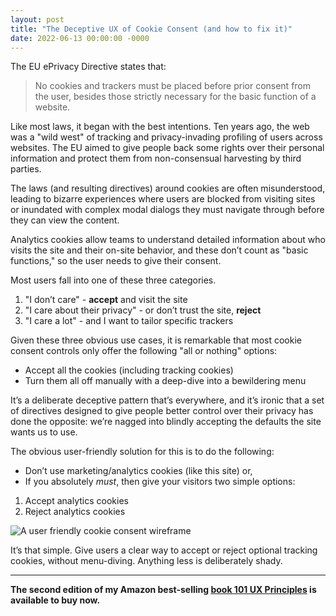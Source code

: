 ```yaml
---
layout: post
title: "The Deceptive UX of Cookie Consent (and how to fix it)"
date: 2022-06-13 00:00:00 -0000
---
```

The EU ePrivacy Directive states that:

> No cookies and trackers must be placed before prior consent from the user, besides those strictly necessary for the basic function of a website.

Like most laws, it began with the best intentions. Ten years ago, the web was a "wild west" of tracking and privacy-invading profiling of users across websites. The EU aimed to give people back some rights over their personal information and protect them from non-consensual harvesting by third parties.

The laws (and resulting directives) around cookies are often misunderstood, leading to bizarre experiences where users are blocked from visiting sites or inundated with complex modal dialogs they must navigate through before they can view the content.

Analytics cookies allow teams to understand detailed information about who visits the site and their on-site behavior, and these don’t count as "basic functions," so the user needs to give their consent. 

Most users fall into one of these three categories.

1. "I don’t care" - **accept** and visit the site
2. "I care about their privacy" - or don’t trust the site, **reject**
3. "I care a lot" - and I want to tailor specific trackers

Given these three obvious use cases, it is remarkable that most cookie consent controls only offer the following "all or nothing" options:

- Accept all the cookies (including tracking cookies)
- Turn them all off manually with a deep-dive into a bewildering menu

It’s a deliberate deceptive pattern that’s everywhere, and it’s ironic that a set of directives designed to give people better control over their privacy has done the opposite: we’re nagged into blindly accepting the defaults the site wants us to use.

The obvious user-friendly solution for this is to do the following:

- Don’t use marketing/analytics cookies (like this site) or,
- If you absolutely *must*, then give your visitors two simple options:

1. Accept analytics cookies
2. Reject analytics cookies

![A user friendly cookie consent wireframe](https://blog.willgrant.org/images/friendly-cookie-consent-wireframe.png)

It’s that simple. Give users a clear way to accept or reject optional tracking cookies, without menu-diving. Anything less is deliberately shady. 

---

**The second edition of my Amazon best-selling [book 101 UX Principles](https://uxbook.io/) is available to buy now.**